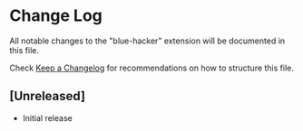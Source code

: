 # Change Log

All notable changes to the "blue-hacker" extension will be documented in this file.

Check [Keep a Changelog](http://keepachangelog.com/) for recommendations on how to structure this file.

## [Unreleased]

- Initial release
